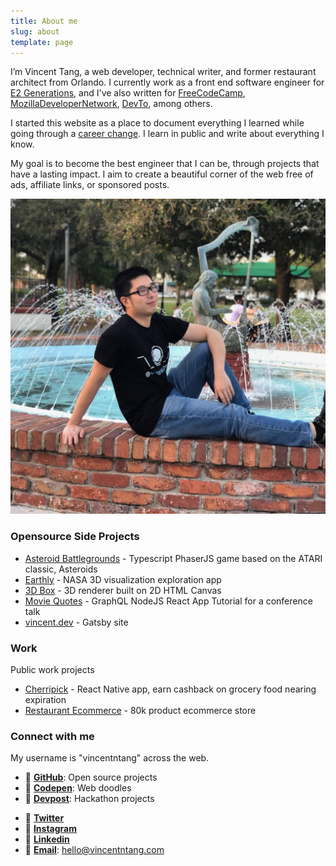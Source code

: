 ```yaml
---
title: About me
slug: about
template: page
---
```


I’m Vincent Tang, a web developer, technical writer, and former restaurant architect from Orlando. I currently work as a front end software engineer for [E2 Generations](https://www.e2gens.com/), and I've also written for [FreeCodeCamp](https://www.freecodecamp.org/forum/u/Kagerjay/summary), [MozillaDeveloperNetwork](https://developer.mozilla.org/en-US/profiles/Kagerjay), [DevTo](https://dev.to/vincentntang), among others.

I started this website as a place to document everything I learned while going through a [career change](https://www.vincentntang.com). I learn in public and write about everything I know.

My goal is to become the best engineer that I can be, through projects that have a lasting impact. I aim to create a beautiful corner of the web free of ads, affiliate links, or sponsored posts.

![Me](../common/vincentIDGAF.jpg)

### Opensource Side Projects

- [Asteroid Battlegrounds](https://github.com/vincentntang/asteroid_battlegrounds) - Typescript PhaserJS game based on the ATARI classic, Asteroids
- [Earthly](https://github.com/vincentntang/2018spaceappschallenge) - NASA 3D visualization exploration app
- [3D Box](https://github.com/vincentntang/canvas-vanishing-points) - 3D renderer built on 2D HTML Canvas
- [Movie Quotes](https://github.com/vincentntang/graphql-movie-quotes) - GraphQL NodeJS React App Tutorial for a conference talk
- [vincent.dev](https://www.vincentntang.com/) - Gatsby site

### Work

Public work projects

- [Cherripick](/https://www.producthunt.com/posts/cherripick) - React Native app, earn cashback on grocery food nearing expiration
- [Restaurant Ecommerce](/https://fairwayeq-com.3dcartstores.com/) - 80k product ecommerce store

### Connect with me

My username is "vincentntang" across the web.

- 💾 **[GitHub](https://github.com/vincentntang)**: Open source projects
- 💾 **[Codepen](https://codepen.io/vincentntang)**: Web doodles
- 💾 **[Devpost](https://devpost.com/vincentntang)**: Hackathon projects
<!-- - ⚙️ **[Uses](/uses)** - Tools I use
- ⚙️ **[Appearances](/appearances)** - Podcasts / Interviews / etc I'm featured in -->
- 👋 **[Twitter](https://twitter.com/vincentntang)**
- 👋 **[Instagram](https://instagram.com/vincentntang)**
- 👋 **[Linkedin](https://linkedin.com/in/vincentntang)**
- 👋 **[Email](mailto:vincentntang+mydomain@gmail.com)**: hello@vincentntang.com

<br/>
<br/>
<br/>

